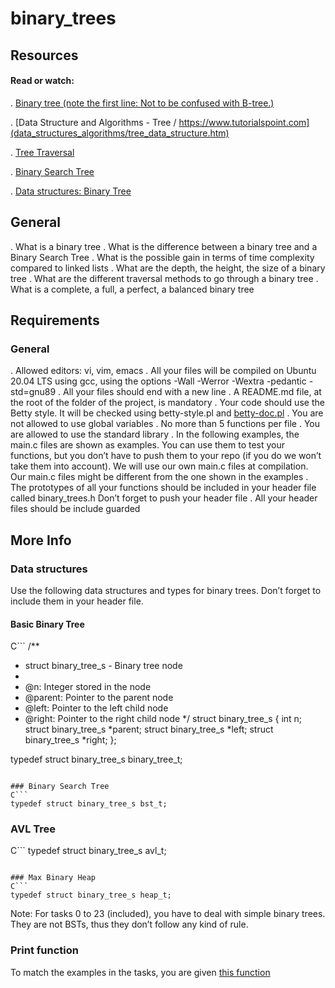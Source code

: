# binary_trees

## Resources

#### Read or watch:
. [Binary tree (note the first line: Not to be confused with B-tree.)](https://en.wikipedia.org/wiki/Binary_tree)

. [Data Structure and Algorithms - Tree / https://www.tutorialspoint.com](data_structures_algorithms/tree_data_structure.htm)

. [Tree Traversal](https://www.programiz.com/dsa/tree-traversal)

. [Binary Search Tree](https://en.wikipedia.org/wiki/Binary_search_tree)

. [Data structures: Binary Tree](https://www.youtube.com/watch?v=H5JubkIy_p8)


## General

. What is a binary tree
. What is the difference between a binary tree and a Binary Search Tree
. What is the possible gain in terms of time complexity compared to linked lists
. What are the depth, the height, the size of a binary tree
. What are the different traversal methods to go through a binary tree
. What is a complete, a full, a perfect, a balanced binary tree

## Requirements

### General

. Allowed editors: vi, vim, emacs
. All your files will be compiled on Ubuntu 20.04 LTS using gcc, using the options -Wall -Werror -Wextra -pedantic -std=gnu89
. All your files should end with a new line
. A README.md file, at the root of the folder of the project, is mandatory
. Your code should use the Betty style. It will be checked using betty-style.pl and [betty-doc.pl](https://github.com/alx-tools/Betty/blob/master/betty-doc.pl)
. You are not allowed to use global variables
. No more than 5 functions per file
. You are allowed to use the standard library
. In the following examples, the main.c files are shown as examples. You can use them to test your functions, but you don’t have to push them to your repo (if you do we won’t take them into account). We will use our own main.c files at compilation. Our main.c files might be different from the one shown in the examples
. The prototypes of all your functions should be included in your header file called binary_trees.h
Don’t forget to push your header file
. All your header files should be include guarded


## More Info

### Data structures
Use the following data structures and types for binary trees. Don’t forget to include them in your header file.

#### Basic Binary Tree
C```
/**
 * struct binary_tree_s - Binary tree node
 *
 * @n: Integer stored in the node
 * @parent: Pointer to the parent node
 * @left: Pointer to the left child node
 * @right: Pointer to the right child node
 */
struct binary_tree_s
{
    int n;
    struct binary_tree_s *parent;
    struct binary_tree_s *left;
    struct binary_tree_s *right;
};

typedef struct binary_tree_s binary_tree_t;
```

### Binary Search Tree
C```
typedef struct binary_tree_s bst_t;
```

### AVL Tree
C```
typedef struct binary_tree_s avl_t;
```

### Max Binary Heap
C```
typedef struct binary_tree_s heap_t;
```


Note: For tasks 0 to 23 (included), you have to deal with simple binary trees. They are not BSTs, thus they don’t follow any kind of rule.

### Print function

To match the examples in the tasks, you are given [this function](https://github.com/alx-tools/0x1C.c)

